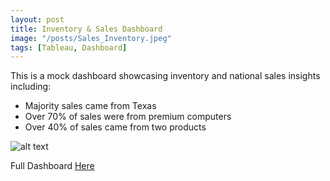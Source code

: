 ```yaml
---
layout: post
title: Inventory & Sales Dashboard
image: "/posts/Sales_Inventory.jpeg"
tags: [Tableau, Dashboard]
---
```


This is a mock dashboard showcasing inventory and national sales insights including:
- Majority sales came from Texas
- Over 70% of sales were from premium computers
- Over 40% of sales came from two products

![alt text](/img/posts/Challenge_Two.PNG "Inventory and Sales!")

Full Dashboard [Here](https://public.tableau.com/app/profile/kedeisha/viz/SilvertoneChallenge2/Dashboard1?publish=yes)

